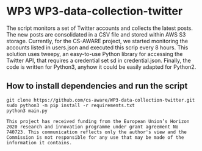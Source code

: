 ﻿# WP3 WP3-data-collection-twitter

The script monitors a set of Twitter accounts and collects the latest posts. The new posts are consolidated in a CSV file and stored within AWS S3 storage.
Currently, for the CS-AWARE project, we started monitoring the accounts listed in users.json and executed this scrip every 8 hours.
This solution uses tweepy, an easy-to-use Python library for accessing the Twitter API, that requires a credential set sd in credential.json.
Finally, the code is written for Python3, anyhow it could be easily adapted for Python2.

## How to install dependencies and run the script

```console
git clone https://github.com/cs-aware/WP3-data-collection-twitter.git
sudo python3 -m pip install -r requirements.txt 
python3 main.py
```

`This project has received funding from the European Union’s Horizon 2020 research and innovation programme under grant agreement No 740723. This communication reflects only the author's view and the Commission is not responsible for any use that may be made of the information it contains.
`
